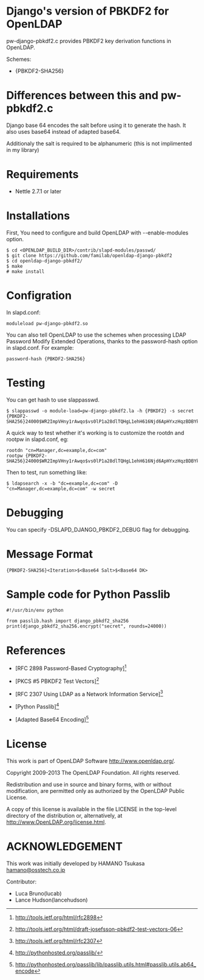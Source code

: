 Django's version of PBKDF2 for OpenLDAP
=======================

pw-django-pbkdf2.c provides PBKDF2 key derivation functions in OpenLDAP.

Schemes:

 * {PBKDF2-SHA256}

# Differences between this and pw-pbkdf2.c

Django base 64 encodes the salt before using it to generate the hash. It also
uses base64 instead of adapted base64.

Additionaly the salt is required to be alphanumeric (this is not implimented in 
  my library)

# Requirements
  * Nettle 2.7.1 or later

# Installations

First, You need to configure and build OpenLDAP with --enable-modules option.

~~~
$ cd <OPENLDAP_BUILD_DIR>/contrib/slapd-modules/passwd/
$ git clone https://github.com/familab/openldap-django-pbkdf2
$ cd openldap-django-pbkdf2/
$ make
# make install
~~~

# Configration

In slapd.conf:

~~~
moduleload pw-django-pbkdf2.so
~~~

You can also tell OpenLDAP to use the schemes when processing LDAP
Password Modify Extended Operations, thanks to the password-hash
option in slapd.conf. For example:

~~~
password-hash {PBKDF2-SHA256}
~~~

# Testing

You can get hash to use slappasswd.

~~~
$ slappasswd -o module-load=pw-django-pbkdf2.la -h {PBKDF2} -s secret
{PBKDF2-SHA256}24000$WR2ImpVHny1rAwqo$vs0lP1a28dlTQHgL1ehH616Njd6ApHYxzHqzBDBYkc4=
~~~

A quick way to test whether it's working is to customize the rootdn and
rootpw in slapd.conf, eg:

~~~
rootdn "cn=Manager,dc=example,dc=com"
rootpw {PBKDF2-SHA256}24000$WR2ImpVHny1rAwqo$vs0lP1a28dlTQHgL1ehH616Njd6ApHYxzHqzBDBYkc4=
~~~

Then to test, run something like:

~~~
$ ldapsearch -x -b "dc=example,dc=com" -D "cn=Manager,dc=example,dc=com" -w secret
~~~

# Debugging
You can specify -DSLAPD_DJANGO_PBKDF2_DEBUG flag for debugging.

# Message Format

~~~
{PBKDF2-SHA256}<Iteration>$<Base64 Salt>$<Base64 DK>
~~~

# Sample code for Python Passlib

~~~
#!/usr/bin/env python

from passlib.hash import django_pbkdf2_sha256
print(django_pbkdf2_sha256.encrypt("secret", rounds=24000))
~~~

# References

* [RFC 2898 Password-Based Cryptography][^1]
[^1]: http://tools.ietf.org/html/rfc2898

* [PKCS #5 PBKDF2 Test Vectors][^2]
[^2]: http://tools.ietf.org/html/draft-josefsson-pbkdf2-test-vectors-06

* [RFC 2307 Using LDAP as a Network Information Service][^3]
[^3]: http://tools.ietf.org/html/rfc2307

* [Python Passlib][^4]
[^4]: http://pythonhosted.org/passlib/

* [Adapted Base64 Encoding][^5]
[^5]: http://pythonhosted.org/passlib/lib/passlib.utils.html#passlib.utils.ab64_encode

# License
This work is part of OpenLDAP Software <http://www.openldap.org/>.

Copyright 2009-2013 The OpenLDAP Foundation.
All rights reserved.

Redistribution and use in source and binary forms, with or without
modification, are permitted only as authorized by the OpenLDAP
Public License.

A copy of this license is available in the file LICENSE in the
top-level directory of the distribution or, alternatively, at
<http://www.OpenLDAP.org/license.html>.

# ACKNOWLEDGEMENT
This work was initially developed by HAMANO Tsukasa <hamano@osstech.co.jp>

Contributor:
- Luca Bruno(lucab)
- Lance Hudson(lancehudson)
